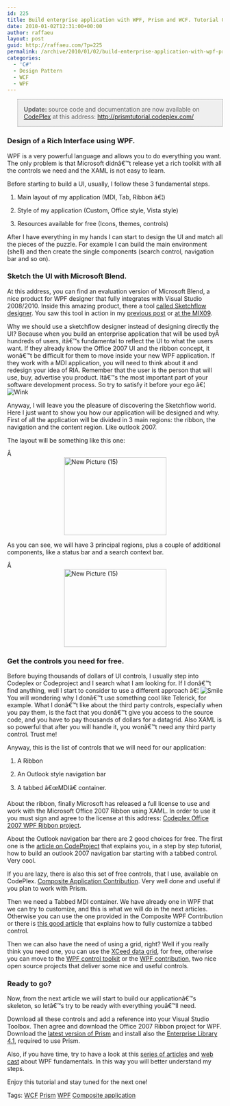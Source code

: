 ```yaml
---
id: 225
title: Build enterprise application with WPF, Prism and WCF. Tutorial 07.
date: 2010-01-02T12:31:00+00:00
author: raffaeu
layout: post
guid: http://raffaeu.com/?p=225
permalink: /archive/2010/01/02/build-enterprise-application-with-wpf-prism-and-wcf-tutorial-07.aspx
categories:
  - 'C#'
  - Design Pattern
  - WCF
  - WPF
---
```

<blockquote style="border-bottom: gray 1px dotted; border-left: gray 1px dotted; background: #efefef; border-top: gray 1px dotted; border-right: gray 1px dotted">
  <p>
    <b>Update: </b>source code and documentation are now available on <a href="http://www.codeplex.com">CodePlex</a> at this address: <a href="http://prismtutorial.codeplex.com/">http://prismtutorial.codeplex.com/</a>
  </p>
</blockquote>

### Design of a Rich Interface using WPF.

WPF is a very powerful language and allows you to do everything you want. The only problem is that Microsoft didnâ€™t release yet a rich toolkit with all the controls we need and the XAML is not easy to learn.

Before starting to build a UI, usually, I follow these 3 fundamental steps.

1. Main layout of my application (MDI, Tab, Ribbon â€¦) 

2. Style of my application (Custom, Office style, Vista style) 

3. Resources available for free (Icons, themes, controls) 

After I have everything in my hands I can start to design the UI and match all the pieces of the puzzle. For example I can build the main environment (shell) and then create the single components (search control, navigation bar and so on).

### Sketch the UI with Microsoft Blend.

At this address, you can find an evaluation version of Microsoft Blend, a nice product for WPF designer that fully integrates with Visual Studio 2008/2010. Inside this amazing product, there a tool [called Sketchflow designer](http://www.microsoft.com/expression/products/Blend_Overview.aspx). You saw this tool in action in my [previous post](http://blog.raffaeu.com/archive/2009/11/08/build-enterprise-application-with-wpf-wcf-entity-framework-and-prism-once-more.aspx) or [at the MIX09](http://videos.visitmix.com/MIX09/c01f).

Why we should use a sketchflow designer instead of designing directly the UI? Because when you build an enterprise application that will be used byÂ  hundreds of users, itâ€™s fundamental to reflect the UI to what the users want. If they already know the Office 2007 UI and the ribbon concept, it wonâ€™t be difficult for them to move inside your new WPF application. If they work with a MDI application, you will need to think about it and redesign your idea of RIA. Remember that the user is the person that will use, buy, advertise you product. Itâ€™s the most important part of your software development process. So try to satisfy it before your ego â€¦ <img src="http://raffaeu.com/wp-content/uploads/2013/03/29cdbf0f-3ae3-4a9e-bf12-ad0b19c5f4a4smiley-wink.gif" border="0" alt="Wink" />

Anyway, I will leave you the pleasure of discovering the Sketchflow world. Here I just want to show you how our application will be designed and why.   
First of all the application will be divided in 3 main regions: the ribbon, the navigation and the content region. Like outlook 2007.

The layout will be something like this one:

Â <a href="http://blog.raffaeu.com/Images/blog_raffaeu_com/WindowsLiveWriter/BuildenterpriseapplicationwithWPFPrisma_B01D/NewPicture15.png" rel="lightbox"><img style="border-right-width: 0px; display: block; float: none; border-top-width: 0px; border-bottom-width: 0px; margin-left: auto; border-left-width: 0px; margin-right: auto" title="New Picture (15)" border="0" alt="New Picture (15)" src="http://blog.raffaeu.com/Images/blog_raffaeu_com/WindowsLiveWriter/BuildenterpriseapplicationwithWPFPrisma_B01D/NewPicture15_thumb.png" width="239" height="182" /></a> 

As you can see, we will have 3 principal regions, plus a couple of additional components, like a status bar and a search context bar. 

Â <a href="http://blog.raffaeu.com/Images/blog_raffaeu_com/WindowsLiveWriter/BuildenterpriseapplicationwithWPFPrisma_B01D/NewPicture15_3.png" rel="lightbox"><img style="border-right-width: 0px; display: block; float: none; border-top-width: 0px; border-bottom-width: 0px; margin-left: auto; border-left-width: 0px; margin-right: auto" title="New Picture (15)" border="0" alt="New Picture (15)" src="http://blog.raffaeu.com/Images/blog_raffaeu_com/WindowsLiveWriter/BuildenterpriseapplicationwithWPFPrisma_B01D/NewPicture15_thumb_3.png" width="239" height="182" /></a> 

### **Get the controls you need for free.**

Before buying thousands of dollars of UI controls, I usually step into Codeplex or Codeproject and I search what I am looking for. If I donâ€™t find anything, well I start to consider to use a different approach â€¦     <img src="http://raffaeu.com/wp-content/uploads/2013/03/c7d7b4e4-6ce4-425c-8098-b2263dfa63bcsmiley-smile.gif" border="0" alt="Smile" />  
You will wondering why I donâ€™t use something cool like Telerick, for example. What I donâ€™t like about the third party controls, especially when you pay them, is the fact that you donâ€™t give you access to the source code, and you have to pay thousands of dollars for a datagrid. Also XAML is so powerful that after you will handle it, you wonâ€™t need any third party control. Trust me!

Anyway, this is the list of controls that we will need for our application:

1. A Ribbon 

2. An Outlook style navigation bar 

3. A tabbed â€œMDIâ€ container. 

About the ribbon, finally Microsoft has released a full license to use and work with the Microsoft Office 2007 Ribbon using XAML. In order to use it you must sign and agree to the license at this address: [Codeplex Office 2007 WPF Ribbon project](http://www.codeplex.com/wikipage?ProjectName=wpf&title=WPF%20Ribbon%20Preview).

About the Outlook navigation bar there are 2 good choices for free. The first one is the [article on CodeProject](http://www.codeproject.com/KB/WPF/XAML_OutlookBar.aspx) that explains you, in a step by step tutorial, how to build an outlook 2007 navigation bar starting with a tabbed control. Very cool.

If you are lazy, there is also this set of free controls, that I use, available on CodePlex. [Composite Application Contribution](http://www.codeplex.com/CompositeWPFContrib). Very well done and useful if you plan to work with Prism.

Then we need a Tabbed MDI container. We have already one in WPF that we can try to customize, and this is what we will do in the next articles. Otherwise you can use the one provided in the Composite WPF Contribution or there is [this good article](http://www.switchonthecode.com/tutorials/the-wpf-tab-control-inside-and-out) that explains how to fully customize a tabbed control.

Then we can also have the need of using a grid, right? Well if you really think you need one, you can use the [XCeed data grid](http://xceed.com/pages/TopMenu/Products/ProductSearch.aspx?Lang=EN-CA), for free, otherwise you can move to the [WPF control toolkit](http://wpfcontroltoolkit.codeplex.com/) or the [WPF contribution](http://www.codeplex.com/wpfcontrib), two nice open source projects that deliver some nice and useful controls.

### Ready to go?

Now, from the next article we will start to build our applicationâ€™s skeleton, so letâ€™s try to be ready with everything youâ€™ll need.

Download all these controls and add a reference into your Visual Studio Toolbox. Then agree and download the Office 2007 Ribbon project for WPF. Download the [latest version of Prism](http://www.codeplex.com/CompositeWPF/) and install also the [Enterprise Library 4.1](http://www.codeplex.com/CompositeWPF/), required to use Prism.

Also, if you have time, try to have a look at this [series of articles](http://msdn.microsoft.com/en-us/library/ms754130.aspx) and [web cast](http://windowsclient.net/learn/videos_wpf.aspx) about WPF fundamentals. In this way you will better understand my steps.

Enjoy this tutorial and stay tuned for the next one!

Tags: [WCF](http://technorati.com/tag/WCF) [Prism](http://technorati.com/tag/Prism) [WPF](http://technorati.com/tag/WPF) [Composite application](http://technorati.com/tag/Composite%20application)